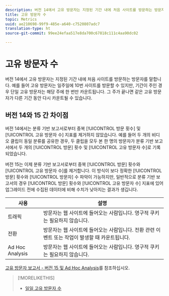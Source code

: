 ```yaml
---
description: 버전 14에서 고유 방문자는 지정된 기간 내에 처음 사이트를 방문하는 방문자를 말합니다. 예를 들어 고유 방문자는 일주일에 10번 사이트를 방문할 수 있지만, 기간이 주인 경우 단일 고유 방문자는 해당 주에 한 번만 카운트됩니다. 그 주가 끝나면 같은 고유 방문자가 다른 기간 동안 다시 카운트될 수 있습니다.
title: 고유 방문자 수
topic: Metrics
uuid: ae210698-99f9-485e-a640-c7520807adc7
translation-type: ht
source-git-commit: 99ee24efaa517e8da700c67818c111c4aa90dc02

---
```



# 고유 방문자 수

버전 14에서 고유 방문자는 지정된 기간 내에 처음 사이트를 방문하는 방문자를 말합니다. 예를 들어 고유 방문자는 일주일에 10번 사이트를 방문할 수 있지만, 기간이 주인 경우 단일 고유 방문자는 해당 주에 한 번만 카운트됩니다. 그 주가 끝나면 같은 고유 방문자가 다른 기간 동안 다시 카운트될 수 있습니다.

## 버전 14와 15 간 차이점

버전 14에서는 분류 기반 보고서로부터 중복 [!UICONTROL 방문 횟수] 및 [!UICONTROL 고유 방문자 수] 지표를 제거하지 않았습니다. 예를 들어 두 개의 비디오 클립이 동일 분류를 공유한 경우, 두 클립을 모두 본 한 명의 방문자가 분류 기반 보고서에서 두 개의 [!UICONTROL 방문] 횟수 및 [!UICONTROL 고유 방문자 수]로 기록되었습니다.

버전 15는 이제 분류 기반 보고서로부터 중복 [!UICONTROL 방문] 횟수와 [!UICONTROL 고유 방문자 수]를 제거합니다. 이 방식이 보다 정확한 [!UICONTROL 방문] 횟수와 [!UICONTROL 방문자] 수 파악이 가능하지만, 일반적으로 분류 기반 보고서의 경우 [!UICONTROL 방문] 횟수와 [!UICONTROL 고유 방문자 수] 지표에 있어 업그레이드 전에 수집된 데이터에 비해 수치가 낮아지는 결과가 생깁니다.

| 사용 | 설명 |
|---|---|
| 트래픽 | 방문자는 웹 사이트에 들어오는 사람입니다. 영구적 쿠키는 필요하지 않습니다. |
| 전환 | 방문자는 웹 사이트에 들어오는 사람입니다. 전환 관련 이벤트 또는 작업이 발생할 때 카운트됩니다. |
| Ad Hoc Analysis | 방문자는 웹 사이트에 들어오는 사람입니다. 영구적 쿠키는 필요하지 않습니다. |

[고유 방문자 보고서 - 버전 15 및 Ad Hoc Analysis](/help/components/c-variables/dimensionslist/reports-unique-visitors-v15-dsc.md)를 참조하십시오.

>[!MORELIKETHIS]
>
>* [일일 고유 방문자 수](/help/components/c-variables/c-metrics/metrics-daily-unique-visitors.md)

